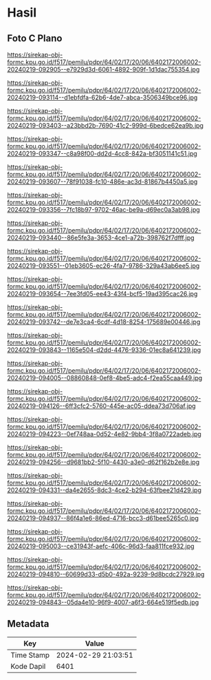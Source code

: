 # Hasil

## Foto C Plano

https://sirekap-obj-formc.kpu.go.id/f517/pemilu/pdpr/64/02/17/20/06/6402172006002-20240219-092905--e7929d3d-6061-4892-909f-1d1dac755354.jpg

https://sirekap-obj-formc.kpu.go.id/f517/pemilu/pdpr/64/02/17/20/06/6402172006002-20240219-093114--d1ebfdfa-62b6-4de7-abca-3506349bce96.jpg

https://sirekap-obj-formc.kpu.go.id/f517/pemilu/pdpr/64/02/17/20/06/6402172006002-20240219-093403--a23bbd2b-7690-41c2-999d-6bedce62ea9b.jpg

https://sirekap-obj-formc.kpu.go.id/f517/pemilu/pdpr/64/02/17/20/06/6402172006002-20240219-093347--c8a98f00-dd2d-4cc8-842a-bf3051141c51.jpg

https://sirekap-obj-formc.kpu.go.id/f517/pemilu/pdpr/64/02/17/20/06/6402172006002-20240219-093607--78f91038-fc10-486e-ac3d-81867b4450a5.jpg

https://sirekap-obj-formc.kpu.go.id/f517/pemilu/pdpr/64/02/17/20/06/6402172006002-20240219-093356--7fc18b97-9702-46ac-be9a-d69ec0a3ab98.jpg

https://sirekap-obj-formc.kpu.go.id/f517/pemilu/pdpr/64/02/17/20/06/6402172006002-20240219-093440--86e5fe3a-3653-4ce1-a72b-398762f7dfff.jpg

https://sirekap-obj-formc.kpu.go.id/f517/pemilu/pdpr/64/02/17/20/06/6402172006002-20240219-093551--01eb3605-ec26-4fa7-9786-329a43ab6ee5.jpg

https://sirekap-obj-formc.kpu.go.id/f517/pemilu/pdpr/64/02/17/20/06/6402172006002-20240219-093654--7ee3fd05-ee43-43f4-bcf5-19ad395cac26.jpg

https://sirekap-obj-formc.kpu.go.id/f517/pemilu/pdpr/64/02/17/20/06/6402172006002-20240219-093742--de7e3ca4-6cdf-4d18-8254-175689e00446.jpg

https://sirekap-obj-formc.kpu.go.id/f517/pemilu/pdpr/64/02/17/20/06/6402172006002-20240219-093843--1165e504-d2dd-4476-9336-01ec8a641239.jpg

https://sirekap-obj-formc.kpu.go.id/f517/pemilu/pdpr/64/02/17/20/06/6402172006002-20240219-094005--08860848-0ef8-4be5-adc4-f2ea55caa449.jpg

https://sirekap-obj-formc.kpu.go.id/f517/pemilu/pdpr/64/02/17/20/06/6402172006002-20240219-094126--6ff3cfc2-5760-445e-ac05-ddea73d706af.jpg

https://sirekap-obj-formc.kpu.go.id/f517/pemilu/pdpr/64/02/17/20/06/6402172006002-20240219-094223--0ef748aa-0d52-4e82-9bb4-3f8a0722adeb.jpg

https://sirekap-obj-formc.kpu.go.id/f517/pemilu/pdpr/64/02/17/20/06/6402172006002-20240219-094256--d9681bb2-5f10-4430-a3e0-d62f162b2e8e.jpg

https://sirekap-obj-formc.kpu.go.id/f517/pemilu/pdpr/64/02/17/20/06/6402172006002-20240219-094331--da4e2655-8dc3-4ce2-b294-63fbee21d429.jpg

https://sirekap-obj-formc.kpu.go.id/f517/pemilu/pdpr/64/02/17/20/06/6402172006002-20240219-094937--86f4a1e6-86ed-4716-bcc3-d61bee5265c0.jpg

https://sirekap-obj-formc.kpu.go.id/f517/pemilu/pdpr/64/02/17/20/06/6402172006002-20240219-095003--ce31943f-aefc-406c-96d3-faa811fce932.jpg

https://sirekap-obj-formc.kpu.go.id/f517/pemilu/pdpr/64/02/17/20/06/6402172006002-20240219-094810--60699d33-d5b0-492a-9239-9d8bcdc27929.jpg

https://sirekap-obj-formc.kpu.go.id/f517/pemilu/pdpr/64/02/17/20/06/6402172006002-20240219-094843--05da4e10-96f9-4007-a6f3-664e519f5edb.jpg


## Metadata

| Key        | Value               |
| ---------- | ------------------- |
| Time Stamp | 2024-02-29 21:03:51 |
| Kode Dapil | 6401                |



